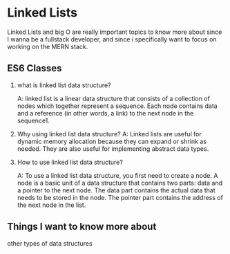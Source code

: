 # Linked Lists

Linked Lists and big O are really important topics to know more about since I wanna be a fullstack developer, and since i specifically want to focus on working on the MERN stack.

## ES6 Classes

1. what is linked list data structure?
    
    A: linked list is a linear data structure that consists of a collection of nodes which together represent a sequence. Each node contains data and a reference (in other words, a link) to the next node in the sequence1.



2. Why using linked list data structure?
    A: Linked lists are useful for dynamic memory allocation because they can expand or shrink as needed. They are also useful for implementing abstract data types.

3. How to use linked list data structure?

    A: To use a linked list data structure, you first need to create a node. A node is a basic unit of a data structure that contains two parts: data and a pointer to the next node. The data part contains the actual data that needs to be stored in the node. The pointer part contains the address of the next node in the list.


## Things I want to know more about
other types of data structures